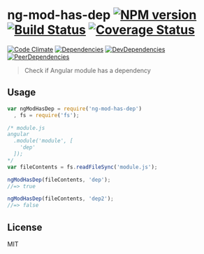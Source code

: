 # ng-mod-has-dep [![NPM version](https://badge.fury.io/js/ng-mod-has-dep.svg)](http://badge.fury.io/js/ng-mod-has-dep) [![Build Status](https://travis-ci.org/dustinspecker/ng-mod-has-dep.svg)](https://travis-ci.org/dustinspecker/ng-mod-has-dep) [![Coverage Status](https://img.shields.io/coveralls/dustinspecker/ng-mod-has-dep.svg)](https://coveralls.io/r/dustinspecker/ng-mod-has-dep?branch=master)
[![Code Climate](https://codeclimate.com/github/dustinspecker/ng-mod-has-dep/badges/gpa.svg)](https://codeclimate.com/github/dustinspecker/ng-mod-has-dep) [![Dependencies](https://david-dm.org/dustinspecker/ng-mod-has-dep.svg)](https://david-dm.org/dustinspecker/ng-mod-has-dep/#info=dependencies&view=table) [![DevDependencies](https://david-dm.org/dustinspecker/ng-mod-has-dep/dev-status.svg)](https://david-dm.org/dustinspecker/ng-mod-has-dep/#info=devDependencies&view=table) [![PeerDependencies](https://david-dm.org/dustinspecker/ng-mod-has-dep/peer-status.svg)](https://david-dm.org/dustinspecker/ng-mod-has-dep/#info=peerDependencies&view=table)


> Check if Angular module has a dependency

## Usage

```javascript
var ngModHasDep = require('ng-mod-has-dep')
  , fs = require('fs');

/* module.js
angular
  .module('module', [
    'dep'
  ]);
*/
var fileContents = fs.readFileSync('module.js');

ngModHasDep(fileContents, 'dep');
//=> true

ngModHasDep(fileContents, 'dep2');
//=> false
```

## License
MIT